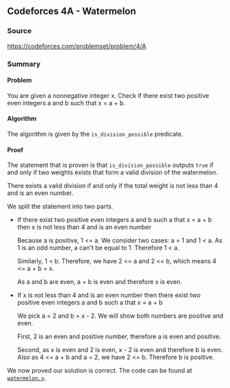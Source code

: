 ## Codeforces 4A - Watermelon

### Source
https://codeforces.com/problemset/problem/4/A

### Summary
#### Problem
You are given a nonnegative integer x. Check if there exist two positive even integers a and b such that x = a + b.

#### Algorithm
The algorithm is given by the `is_division_possible` predicate.

#### Proof
The statement that is proven is that `is_division_possible` outputs `true` if and only if two weights exists that form a valid division of the watermelon.

There exists a valid division if and only if the total weight is not less than 4 and is an even number.

We split the statement into two parts.

- If there exist two positive even integers a and b such a that x = a + b then x is not less than 4 and is an even number

  Because a is positive, 1 <= a. We consider two cases: a = 1 and 1 < a. As 1 is an odd number, a can't be equal to 1. Therefore 1 < a.

  Similarly, 1 < b. Therefore, we have 2 <= a and 2 <= b, which means 4 <= a + b = x.

  As a and b are even, a + b is even and therefore x is even.
- If x is not less than 4 and is an even number then there exist two positive even integers a and b such a that x = a + b

  We pick a = 2 and b = x - 2. We will show both numbers are positive and even.

  First, 2 is an even and positive number, therefore a is even and positive.

  Second, as x is even and 2 is even, x - 2 is even and therefore b is even. Also as 4 <= a + b and a = 2, we have 2 <= b. Therefore b is positive.

We now proved our solution is correct. The code can be found at [`watermelon.v`](./watermelon.v).
